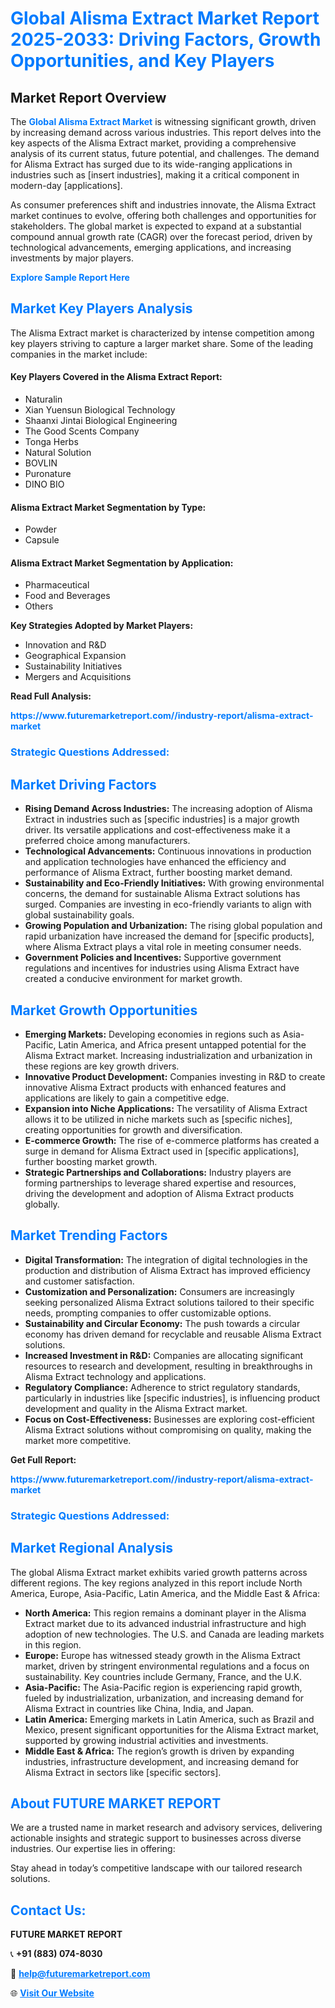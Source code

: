 <h1 style="color: #007BFF;">Global Alisma Extract Market Report 2025-2033: Driving Factors, Growth Opportunities, and Key Players</h1>

<section id="overview">
<h2>Market Report Overview</h2>
<p>The <a href="https://www.futuremarketreport.com//industry-report/alisma-extract-market" style="color: #007BFF; text-decoration: none;"><strong>Global Alisma Extract Market</strong></a> is witnessing significant growth, driven by increasing demand across various industries. This report delves into the key aspects of the Alisma Extract market, providing a comprehensive analysis of its current status, future potential, and challenges. The demand for Alisma Extract has surged due to its wide-ranging applications in industries such as [insert industries], making it a critical component in modern-day [applications].</p>
<p>As consumer preferences shift and industries innovate, the Alisma Extract market continues to evolve, offering both challenges and opportunities for stakeholders. The global market is expected to expand at a substantial compound annual growth rate (CAGR) over the forecast period, driven by technological advancements, emerging applications, and increasing investments by major players.</p>
</section>

<section id="overview">
<p><a href="https://www.futuremarketreport.com//request-sample/reportId=79720" style="color: #007BFF; text-decoration: none;"><strong>Explore Sample Report Here</strong></a></p>
</section>

<section id="key-players">
<h2 style="color: #007BFF;">Market Key Players Analysis</h2>
<p>The Alisma Extract market is characterized by intense competition among key players striving to capture a larger market share. Some of the leading companies in the market include:</p>
<h4>Key Players Covered in the Alisma Extract Report:</h4>
<ul><li>Naturalin</li><li>Xian Yuensun Biological Technology</li><li>Shaanxi Jintai Biological Engineering</li><li>The Good Scents Company</li><li>Tonga Herbs</li><li>Natural Solution</li><li>BOVLIN</li><li>Puronature</li><li>DINO BIO</li></ul>
<h4>Alisma Extract Market Segmentation by Type:</h4>
<ul><li>Powder</li><li>Capsule</li></ul>

<h4>Alisma Extract Market Segmentation by Application:</h4>
<ul><li>Pharmaceutical</li><li>Food and Beverages</li><li>Others</li></ul>
<p><strong>Key Strategies Adopted by Market Players:</strong></p>
<ul>
<li>Innovation and R&D</li>
<li>Geographical Expansion</li>
<li>Sustainability Initiatives</li>
<li>Mergers and Acquisitions</li>
</ul>
</section>

<section>
<p><strong>Read Full Analysis: </strong></p><a href="https://www.futuremarketreport.com//industry-report/alisma-extract-market" style="color: #007BFF; text-decoration: none;"><strong>https://www.futuremarketreport.com//industry-report/alisma-extract-market</strong></a>
<h3 style="color: #007BFF;">Strategic Questions Addressed:</h3>
</section>

<section id="driving-factors">
<h2 style="color: #007BFF;">Market Driving Factors</h2>
<ul>
<li><strong>Rising Demand Across Industries:</strong> The increasing adoption of Alisma Extract in industries such as [specific industries] is a major growth driver. Its versatile applications and cost-effectiveness make it a preferred choice among manufacturers.</li>
<li><strong>Technological Advancements:</strong> Continuous innovations in production and application technologies have enhanced the efficiency and performance of Alisma Extract, further boosting market demand.</li>
<li><strong>Sustainability and Eco-Friendly Initiatives:</strong> With growing environmental concerns, the demand for sustainable Alisma Extract solutions has surged. Companies are investing in eco-friendly variants to align with global sustainability goals.</li>
<li><strong>Growing Population and Urbanization:</strong> The rising global population and rapid urbanization have increased the demand for [specific products], where Alisma Extract plays a vital role in meeting consumer needs.</li>
<li><strong>Government Policies and Incentives:</strong> Supportive government regulations and incentives for industries using Alisma Extract have created a conducive environment for market growth.</li>
</ul>
</section>

<section id="growth-opportunities">
<h2 style="color: #007BFF;">Market Growth Opportunities</h2>
<ul>
<li><strong>Emerging Markets:</strong> Developing economies in regions such as Asia-Pacific, Latin America, and Africa present untapped potential for the Alisma Extract market. Increasing industrialization and urbanization in these regions are key growth drivers.</li>
<li><strong>Innovative Product Development:</strong> Companies investing in R&D to create innovative Alisma Extract products with enhanced features and applications are likely to gain a competitive edge.</li>
<li><strong>Expansion into Niche Applications:</strong> The versatility of Alisma Extract allows it to be utilized in niche markets such as [specific niches], creating opportunities for growth and diversification.</li>
<li><strong>E-commerce Growth:</strong> The rise of e-commerce platforms has created a surge in demand for Alisma Extract used in [specific applications], further boosting market growth.</li>
<li><strong>Strategic Partnerships and Collaborations:</strong> Industry players are forming partnerships to leverage shared expertise and resources, driving the development and adoption of Alisma Extract products globally.</li>
</ul>
</section>

<section id="trending-factors">
<h2 style="color: #007BFF;">Market Trending Factors</h2>
<ul>
<li><strong>Digital Transformation:</strong> The integration of digital technologies in the production and distribution of Alisma Extract has improved efficiency and customer satisfaction.</li>
<li><strong>Customization and Personalization:</strong> Consumers are increasingly seeking personalized Alisma Extract solutions tailored to their specific needs, prompting companies to offer customizable options.</li>
<li><strong>Sustainability and Circular Economy:</strong> The push towards a circular economy has driven demand for recyclable and reusable Alisma Extract solutions.</li>
<li><strong>Increased Investment in R&D:</strong> Companies are allocating significant resources to research and development, resulting in breakthroughs in Alisma Extract technology and applications.</li>
<li><strong>Regulatory Compliance:</strong> Adherence to strict regulatory standards, particularly in industries like [specific industries], is influencing product development and quality in the Alisma Extract market.</li>
<li><strong>Focus on Cost-Effectiveness:</strong> Businesses are exploring cost-efficient Alisma Extract solutions without compromising on quality, making the market more competitive.</li>
</ul>
</section>

<section>
<p><strong>Get Full Report: </strong></p><a href="https://www.futuremarketreport.com//industry-report/alisma-extract-market" style="color: #007BFF; text-decoration: none;"><strong>https://www.futuremarketreport.com//industry-report/alisma-extract-market</strong></a>
<h3 style="color: #007BFF;">Strategic Questions Addressed:</h3>
</section>


<section id="regional-analysis">
<h2 style="color: #007BFF;">Market Regional Analysis</h2>
<p>The global Alisma Extract market exhibits varied growth patterns across different regions. The key regions analyzed in this report include North America, Europe, Asia-Pacific, Latin America, and the Middle East & Africa:</p>
<ul>
<li><strong>North America:</strong> This region remains a dominant player in the Alisma Extract market due to its advanced industrial infrastructure and high adoption of new technologies. The U.S. and Canada are leading markets in this region.</li>
<li><strong>Europe:</strong> Europe has witnessed steady growth in the Alisma Extract market, driven by stringent environmental regulations and a focus on sustainability. Key countries include Germany, France, and the U.K.</li>
<li><strong>Asia-Pacific:</strong> The Asia-Pacific region is experiencing rapid growth, fueled by industrialization, urbanization, and increasing demand for Alisma Extract in countries like China, India, and Japan.</li>
<li><strong>Latin America:</strong> Emerging markets in Latin America, such as Brazil and Mexico, present significant opportunities for the Alisma Extract market, supported by growing industrial activities and investments.</li>
<li><strong>Middle East & Africa:</strong> The region’s growth is driven by expanding industries, infrastructure development, and increasing demand for Alisma Extract in sectors like [specific sectors].</li>
</ul>
</section>

<footer>
<h2 style="color: #007BFF;">About FUTURE MARKET REPORT</h2>
<p>We are a trusted name in market research and advisory services, delivering actionable insights and strategic support to businesses across diverse industries. Our expertise lies in offering:</p>

<p>Stay ahead in today’s competitive landscape with our tailored research solutions.</p>

<h2 style="color: #007BFF;">Contact Us:</h2>
<p><strong>FUTURE MARKET REPORT</strong></p>
<p>📞 <strong>+91 (883) 074-8030</strong></p>
<p>📧 <strong><a href="mailto:help@futuremarketreport.com" style="color: #007BFF;">help@futuremarketreport.com</a></strong></p>
<p>🌐 <strong><a href="https://www.futuremarketreport.com/" style="color: #007BFF;">Visit Our Website</a></strong></p>
</footer>